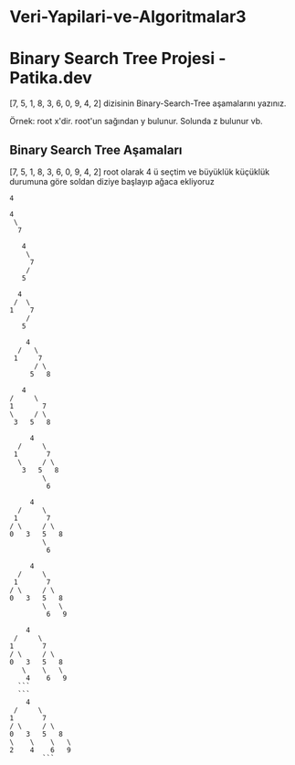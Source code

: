 # Veri-Yapilari-ve-Algoritmalar3
# Binary Search Tree Projesi - Patika.dev
[7, 5, 1, 8, 3, 6, 0, 9, 4, 2] dizisinin Binary-Search-Tree aşamalarını yazınız.

Örnek: root x'dir. root'un sağından y bulunur. Solunda z bulunur vb.
## Binary Search Tree Aşamaları
[7, 5, 1, 8, 3, 6, 0, 9, 4, 2] root olarak 4 ü seçtim ve büyüklük küçüklük durumuna göre soldan diziye başlayıp ağaca ekliyoruz 
 ```
 4
 ```
 ```
 4
  \
   7
 ```
  ```
     4
      \
       7
      /
     5
 ```
   ```
     4
    /  \
   1    7
       /
      5
 ```
  ```
      4
    /   \
   1     7
        / \
       5   8
 ```
   ```
      4
   /     \
  1       7
   \     / \
    3   5   8
 ```
 ```
      4
   /     \
  1       7
   \     / \
    3   5   8
         \
          6
  ```
 ```
      4
   /     \
  1       7
 / \     / \
0   3   5   8
         \
          6
  ```
 ```
      4
   /     \
  1       7
 / \     / \
0   3   5   8
         \   \
          6   9
   ```
  ```
      4
   /     \
  1       7
 / \     / \
0   3   5   8
     \    \   \
      4    6   9
    ```
    ```
      4
   /     \
  1       7
 / \     / \
0   3   5   8
\    \    \   \
 2    4    6   9
          ```
